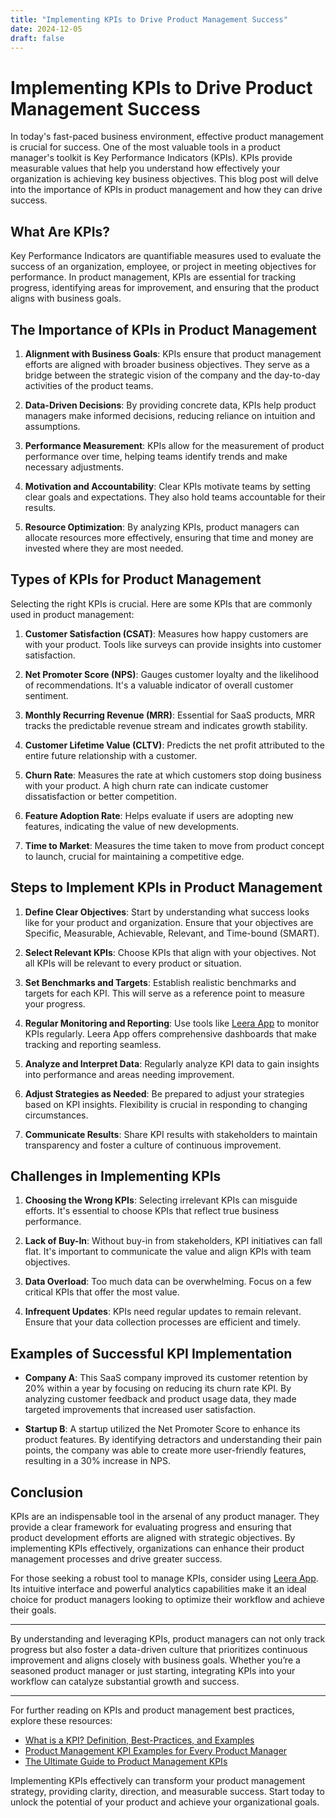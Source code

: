 ```yaml
---
title: "Implementing KPIs to Drive Product Management Success"
date: 2024-12-05
draft: false
---
```

# Implementing KPIs to Drive Product Management Success

In today's fast-paced business environment, effective product management is crucial for success. One of the most valuable tools in a product manager's toolkit is Key Performance Indicators (KPIs). KPIs provide measurable values that help you understand how effectively your organization is achieving key business objectives. This blog post will delve into the importance of KPIs in product management and how they can drive success.

## What Are KPIs?

Key Performance Indicators are quantifiable measures used to evaluate the success of an organization, employee, or project in meeting objectives for performance. In product management, KPIs are essential for tracking progress, identifying areas for improvement, and ensuring that the product aligns with business goals.

## The Importance of KPIs in Product Management

1. **Alignment with Business Goals**: KPIs ensure that product management efforts are aligned with broader business objectives. They serve as a bridge between the strategic vision of the company and the day-to-day activities of the product teams.

2. **Data-Driven Decisions**: By providing concrete data, KPIs help product managers make informed decisions, reducing reliance on intuition and assumptions.

3. **Performance Measurement**: KPIs allow for the measurement of product performance over time, helping teams identify trends and make necessary adjustments.

4. **Motivation and Accountability**: Clear KPIs motivate teams by setting clear goals and expectations. They also hold teams accountable for their results.

5. **Resource Optimization**: By analyzing KPIs, product managers can allocate resources more effectively, ensuring that time and money are invested where they are most needed.

## Types of KPIs for Product Management

Selecting the right KPIs is crucial. Here are some KPIs that are commonly used in product management:

1. **Customer Satisfaction (CSAT)**: Measures how happy customers are with your product. Tools like surveys can provide insights into customer satisfaction.

2. **Net Promoter Score (NPS)**: Gauges customer loyalty and the likelihood of recommendations. It's a valuable indicator of overall customer sentiment.

3. **Monthly Recurring Revenue (MRR)**: Essential for SaaS products, MRR tracks the predictable revenue stream and indicates growth stability.

4. **Customer Lifetime Value (CLTV)**: Predicts the net profit attributed to the entire future relationship with a customer.

5. **Churn Rate**: Measures the rate at which customers stop doing business with your product. A high churn rate can indicate customer dissatisfaction or better competition.

6. **Feature Adoption Rate**: Helps evaluate if users are adopting new features, indicating the value of new developments.

7. **Time to Market**: Measures the time taken to move from product concept to launch, crucial for maintaining a competitive edge.

## Steps to Implement KPIs in Product Management

1. **Define Clear Objectives**: Start by understanding what success looks like for your product and organization. Ensure that your objectives are Specific, Measurable, Achievable, Relevant, and Time-bound (SMART).

2. **Select Relevant KPIs**: Choose KPIs that align with your objectives. Not all KPIs will be relevant to every product or situation.

3. **Set Benchmarks and Targets**: Establish realistic benchmarks and targets for each KPI. This will serve as a reference point to measure your progress.

4. **Regular Monitoring and Reporting**: Use tools like [Leera App](https://leera.app) to monitor KPIs regularly. Leera App offers comprehensive dashboards that make tracking and reporting seamless.

5. **Analyze and Interpret Data**: Regularly analyze KPI data to gain insights into performance and areas needing improvement.

6. **Adjust Strategies as Needed**: Be prepared to adjust your strategies based on KPI insights. Flexibility is crucial in responding to changing circumstances.

7. **Communicate Results**: Share KPI results with stakeholders to maintain transparency and foster a culture of continuous improvement.

## Challenges in Implementing KPIs

1. **Choosing the Wrong KPIs**: Selecting irrelevant KPIs can misguide efforts. It's essential to choose KPIs that reflect true business performance.

2. **Lack of Buy-In**: Without buy-in from stakeholders, KPI initiatives can fall flat. It's important to communicate the value and align KPIs with team objectives.

3. **Data Overload**: Too much data can be overwhelming. Focus on a few critical KPIs that offer the most value.

4. **Infrequent Updates**: KPIs need regular updates to remain relevant. Ensure that your data collection processes are efficient and timely.

## Examples of Successful KPI Implementation

- **Company A**: This SaaS company improved its customer retention by 20% within a year by focusing on reducing its churn rate KPI. By analyzing customer feedback and product usage data, they made targeted improvements that increased user satisfaction.

- **Startup B**: A startup utilized the Net Promoter Score to enhance its product features. By identifying detractors and understanding their pain points, the company was able to create more user-friendly features, resulting in a 30% increase in NPS.

## Conclusion

KPIs are an indispensable tool in the arsenal of any product manager. They provide a clear framework for evaluating progress and ensuring that product development efforts are aligned with strategic objectives. By implementing KPIs effectively, organizations can enhance their product management processes and drive greater success.

For those seeking a robust tool to manage KPIs, consider using [Leera App](https://leera.app). Its intuitive interface and powerful analytics capabilities make it an ideal choice for product managers looking to optimize their workflow and achieve their goals.

---

By understanding and leveraging KPIs, product managers can not only track progress but also foster a data-driven culture that prioritizes continuous improvement and aligns closely with business goals. Whether you’re a seasoned product manager or just starting, integrating KPIs into your workflow can catalyze substantial growth and success.

---

For further reading on KPIs and product management best practices, explore these resources:

- [What is a KPI? Definition, Best-Practices, and Examples](https://www.klipfolio.com/resources/articles/what-is-a-key-performance-indicator)
- [Product Management KPI Examples for Every Product Manager](https://www.productplan.com/glossary/kpis-for-product-managers/)
- [The Ultimate Guide to Product Management KPIs](https://www.aha.io/roadmapping/guide/product-management/what-are-product-management-kpis)

Implementing KPIs effectively can transform your product management strategy, providing clarity, direction, and measurable success. Start today to unlock the potential of your product and achieve your organizational goals.